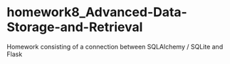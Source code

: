 # homework8_Advanced-Data-Storage-and-Retrieval
Homework consisting of a connection between SQLAlchemy / SQLite and Flask
